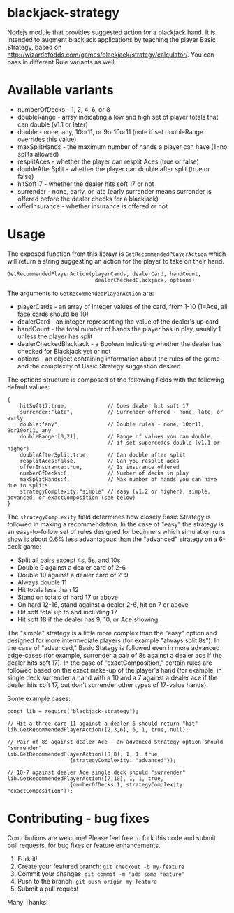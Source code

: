 # blackjack-strategy
Nodejs module that provides suggested action for a blackjack hand.  It is intended to augment blackjack applications
by teaching the player Basic Strategy, based on http://wizardofodds.com/games/blackjack/strategy/calculator/.  You can
pass in different Rule variants as well.

# Available variants

 * numberOfDecks - 1, 2, 4, 6, or 8
 * doubleRange - array indicating a low and high set of player totals that can double (v1.1 or later)
 * double - none, any, 10or11, or 9or10or11 (note if set doubleRange overrides this value)
 * maxSplitHands - the maximum number of hands a player can have (1=no splits allowed)
 * resplitAces - whether the player can resplit Aces (true or false)
 * doubleAfterSplit - whether the player can double after split (true or false)
 * hitSoft17 - whether the dealer hits soft 17 or not
 * surrender - none, early, or late (early surrender means surrender is offered before the dealer checks for a blackjack)
 * offerInsurance - whether insurance is offered or not
 
# Usage

The exposed function from this librayr is `GetRecommendedPlayerAction` which will return a string suggesting an action for the player to take on their hand.

```
GetRecommendedPlayerAction(playerCards, dealerCard, handCount, 
                            dealerCheckedBlackjack, options)
```

The arguments to  `GetRecommendedPlayerAction` are:

 * playerCards - an array of integer values of the card, from 1-10 (1=Ace, all face cards should be 10)
 * dealerCard - an integer representing the value of the dealer's up card
 * handCount - the total number of hands the player has in play, usually 1 unless the player has split
 * dealerCheckedBlackjack - a Boolean indicating whether the dealer has checked for Blackjack yet or not
 * options - an object containing information about the rules of the game and the complexity of Basic Strategy suggestion desired
 
The options structure is composed of the following fields with the following default values:

```
{
    hitSoft17:true,             // Does dealer hit soft 17
    surrender:"late",           // Surrender offered - none, late, or early
    double:"any",               // Double rules - none, 10or11, 9or10or11, any
    doubleRange:[0,21],         // Range of values you can double, 
                                // if set supercedes double (v1.1 or higher)
    doubleAfterSplit:true,      // Can double after split
    resplitAces:false,          // Can you resplit aces
    offerInsurance:true,        // Is insurance offered
    numberOfDecks:6,            // Number of decks in play
    maxSplitHands:4,            // Max number of hands you can have due to splits
    strategyComplexity:"simple" // easy (v1.2 or higher), simple, advanced, or exactComposition (see below)
}
```

The `strategyComplexity` field determines how closely Basic Strategy is followed in making a recommendation.  In the case of "easy" the strategy is an easy-to-follow set of rules designed for beginners which simulation runs show is about 0.6% less advantagous than the "advanced" strategy on a 6-deck game:

 * Split all pairs except 4s, 5s, and 10s
 * Double 9 against a dealer card of 2-6
 * Double 10 against a dealer card of 2-9
 * Always double 11
 * Hit totals less than 12
 * Stand on totals of hard 17 or above
 * On hard 12-16, stand against a dealer 2-6, hit on 7 or above
 * Hit soft total up to and including 17
 * Hit soft 18 if the dealer has 9, 10, or Ace showing

The "simple" strategy is a little more complex than the "easy" option and designed for more intermediate players (for example "always split 8s").  In the case of "advanced," Basic Stategy is followed even in more advanced edge-cases (for example, surrender a pair of 8s against a dealer ace if the dealer hits soft 17).  In the case of "exactComposition," certain rules are followed based on the exact make-up of the player's hand (for example, in single deck surrender a hand with a 10 and a 7 against a dealer ace if the dealer hits soft 17, but don't surrender other types of 17-value hands).

Some example cases:

```
const lib = require("blackjack-strategy");

// Hit a three-card 11 against a dealer 6 should return "hit"
lib.GetRecommendedPlayerAction([2,3,6], 6, 1, true, null);

// Pair of 8s against dealer Ace - an advanced Strategy option should "surrender"
lib.GetRecommendedPlayerAction([8,8], 1, 1, true, 
                    {strategyComplexity: "advanced"});

// 10-7 against dealer Ace single deck should "surrender"
lib.GetRecommendedPlayerAction([7,10], 1, 1, true, 
                    {numberOfDecks:1, strategyComplexity: "exactComposition"});
```

# Contributing - bug fixes

Contributions are welcome!  Please feel free to fork this code and submit pull requests, for bug fixes or feature enhancements.

 1. Fork it!
 2. Create your featured branch: `git checkout -b my-feature`
 3. Commit your changes: `git commit -m 'add some feature'`
 4. Push to the branch: `git push origin my-feature`
 5. Submit a pull request

Many Thanks!
